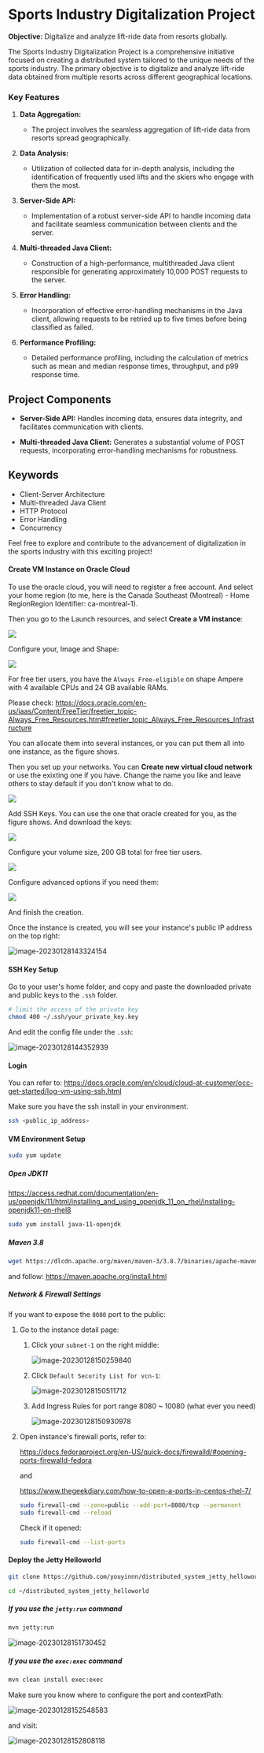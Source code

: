 # Sports Industry Digitalization Project

**Objective:** Digitalize and analyze lift-ride data from resorts globally.


The Sports Industry Digitalization Project is a comprehensive initiative focused on creating a distributed system tailored to the unique needs of the sports industry. The primary objective is to digitalize and analyze lift-ride data obtained from multiple resorts across different geographical locations.

### Key Features

1. **Data Aggregation:**
   - The project involves the seamless aggregation of lift-ride data from resorts spread geographically.

2. **Data Analysis:**
   - Utilization of collected data for in-depth analysis, including the identification of frequently used lifts and the skiers who engage with them the most.

3. **Server-Side API:**
   - Implementation of a robust server-side API to handle incoming data and facilitate seamless communication between clients and the server.

4. **Multi-threaded Java Client:**
   - Construction of a high-performance, multithreaded Java client responsible for generating approximately 10,000 POST requests to the server.

5. **Error Handling:**
   - Incorporation of effective error-handling mechanisms in the Java client, allowing requests to be retried up to five times before being classified as failed.

6. **Performance Profiling:**
   - Detailed performance profiling, including the calculation of metrics such as mean and median response times, throughput, and p99 response time.

## Project Components

- **Server-Side API:** Handles incoming data, ensures data integrity, and facilitates communication with clients.

- **Multi-threaded Java Client:** Generates a substantial volume of POST requests, incorporating error-handling mechanisms for robustness.

## Keywords

- Client-Server Architecture
- Multi-threaded Java Client
- HTTP Protocol
- Error Handling
- Concurrency

Feel free to explore and contribute to the advancement of digitalization in the sports industry with this exciting project!


#### Create VM Instance on Oracle Cloud

To use the oracle cloud, you will need to register a free account. And select your home region (to me, here is the Canada Southeast (Montreal) - Home RegionRegion Identifier: ca-montreal-1).

Then you go to the Launch resources, and select **Create a VM instance**:

![](img/launch.png)

Configure your, Image and Shape:

![](img/shape.png)

For free tier users, you have the `Always Free-eligible` on shape Ampere with 4 available CPUs and 24 GB available RAMs.

Please check: https://docs.oracle.com/en-us/iaas/Content/FreeTier/freetier_topic-Always_Free_Resources.htm#freetier_topic_Always_Free_Resources_Infrastructure

You can allocate them into several instances, or you can put them all into one instance, as the figure shows.

Then you set up your networks. You can **Create new virtual cloud network** or use the exixting one if you have. Change the name you like and leave others to stay default if you don't know what to do.

![](img/network.png)

Add SSH Keys. You can use the one that oracle created for you, as the figure shows. And download the keys:

![](img/ssh.png)

Configure your volume size, 200 GB total for free tier users.

![](img/bootvolume.png)

Configure advanced options if you need them:

![](img/adv-options.png)

And finish the creation.

Once the instance is created, you will see your instance's public IP address on the top right:

![image-20230128143324154](img/instance-details.png)

#### SSH Key Setup

Go to your user's home folder, and copy and paste the downloaded private and public keys to the `.ssh` folder.

```bash
# limit the access of the private key
chmod 400 ~/.ssh/your_private_key.key
```

And edit the config file under the `.ssh`:

![image-20230128144352939](img/ssh-conf.png)

#### Login

You can refer to: https://docs.oracle.com/en/cloud/cloud-at-customer/occ-get-started/log-vm-using-ssh.html

Make sure you have the ssh install in your environment.

```bash
ssh <public_ip_address>
```

#### VM Environment Setup

```bash
sudo yum update
```

##### Open JDK11

https://access.redhat.com/documentation/en-us/openjdk/11/html/installing_and_using_openjdk_11_on_rhel/installing-openjdk11-on-rhel8

```bash
sudo yum install java-11-openjdk
```

##### Maven 3.8

```bash
wget https://dlcdn.apache.org/maven/maven-3/3.8.7/binaries/apache-maven-3.8.7-bin.tar.gz
```

and follow: https://maven.apache.org/install.html

##### Network & Firewall Settings

If you want to expose the `8080` port to the public:

1. Go to the instance detail page:

   1. Click your `subnet-1` on the right middle:

      ![image-20230128150259840](img/subnet.png)

   2. Click `Default Security List for vcn-1`:

      ![image-20230128150511712](img/vcn-list.png)

   3. Add Ingress Rules for port range 8080 ~ 10080 (what ever you need)

      ![image-20230128150930978](img/port.png)

2. Open instance's firewall ports, refer to:

   https://docs.fedoraproject.org/en-US/quick-docs/firewalld/#opening-ports-firewalld-fedora

   and

   https://www.thegeekdiary.com/how-to-open-a-ports-in-centos-rhel-7/

   ```bash
   sudo firewall-cmd --zone=public --add-port=8080/tcp --permanent
   sudo firewall-cmd --reload
   ```

   Check if it opened:

   ```bash
   sudo firewall-cmd --list-ports
   ```

#### Deploy the Jetty Helloworld

```bash
git clone https://github.com/youyinnn/distributed_system_jetty_helloworld.git
```

```bash
cd ~/distributed_system_jetty_helloworld
```

##### If you use the `jetty:run` command

```bash
mvn jetty:run
```

![image-20230128151730452](img/jettyrun.png)

##### If you use the `exec:exec` command

```bash
mvn clean install exec:exec
```

Make sure you know where to configure the port and contextPath:

![image-20230128152548583](img/jetty-code-conf.png)

and visit:

![image-20230128152808118](img/visit2.png)
